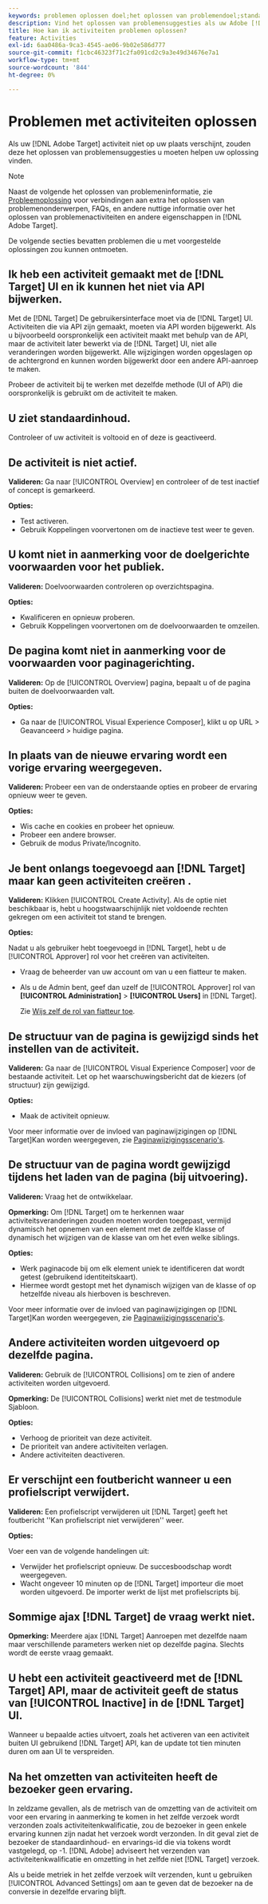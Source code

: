 ```yaml
---
keywords: problemen oplossen doel;het oplossen van problemendoel;standaardinhoud;test niet live;activiteit niet live;het richten van niet werkt;de vorige ervaringsvertoningen;kan geen activiteiten tot stand brengen;kan activiteiten creëren;de paginastructuur veranderde;de paginastructuur veranderde;foutenmelding;fout schrapt profielmanuscript;ajax werkt niet
description: Vind het oplossen van problemensuggesties als uw Adobe [!DNL Target] activiteit wordt niet op uw site weergegeven.
title: Hoe kan ik activiteiten problemen oplossen?
feature: Activities
exl-id: 6aa0486a-9ca3-4545-ae06-9b02e586d777
source-git-commit: f1cbc46323f71c2fa091cd2c9a3e49d34676e7a1
workflow-type: tm+mt
source-wordcount: '844'
ht-degree: 0%

---
```


# Problemen met activiteiten oplossen

Als uw [!DNL Adobe Target] activiteit niet op uw plaats verschijnt, zouden deze het oplossen van problemensuggesties u moeten helpen uw oplossing vinden.

>[!NOTE]
>
>Naast de volgende het oplossen van problemeninformatie, zie [Probleemoplossing](/help/main/r-troubleshooting-target/troubleshooting-target.md#reference_A9DB82675D044BD8861F6752A4EE6839) voor verbindingen aan extra het oplossen van problemenonderwerpen, FAQs, en andere nuttige informatie over het oplossen van problemenactiviteiten en andere eigenschappen in [!DNL Adobe Target].

De volgende secties bevatten problemen die u met voorgestelde oplossingen zou kunnen ontmoeten.

## Ik heb een activiteit gemaakt met de [!DNL Target] UI en ik kunnen het niet via API bijwerken.

Met de [!DNL Target] De gebruikersinterface moet via de [!DNL Target] UI. Activiteiten die via API zijn gemaakt, moeten via API worden bijgewerkt. Als u bijvoorbeeld oorspronkelijk een activiteit maakt met behulp van de API, maar de activiteit later bewerkt via de [!DNL Target] UI, niet alle veranderingen worden bijgewerkt. Alle wijzigingen worden opgeslagen op de achtergrond en kunnen worden bijgewerkt door een andere API-aanroep te maken.

Probeer de activiteit bij te werken met dezelfde methode (UI of API) die oorspronkelijk is gebruikt om de activiteit te maken.

## U ziet standaardinhoud.

Controleer of uw activiteit is voltooid en of deze is geactiveerd.

## De activiteit is niet actief.

**Valideren:** Ga naar [!UICONTROL Overview] en controleer of de test inactief of concept is gemarkeerd.

**Opties:**

* Test activeren.
* Gebruik Koppelingen voorvertonen om de inactieve test weer te geven.

## U komt niet in aanmerking voor de doelgerichte voorwaarden voor het publiek.

**Valideren:** Doelvoorwaarden controleren op overzichtspagina.

**Opties:**

* Kwalificeren en opnieuw proberen.
* Gebruik Koppelingen voorvertonen om de doelvoorwaarden te omzeilen.

## De pagina komt niet in aanmerking voor de voorwaarden voor paginagerichting.

**Valideren:** Op de [!UICONTROL Overview] pagina, bepaalt u of de pagina buiten de doelvoorwaarden valt.

**Opties:**

* Ga naar de [!UICONTROL Visual Experience Composer], klikt u op URL > Geavanceerd > huidige pagina.

## In plaats van de nieuwe ervaring wordt een vorige ervaring weergegeven.

**Valideren:** Probeer een van de onderstaande opties en probeer de ervaring opnieuw weer te geven.

**Opties:**

* Wis cache en cookies en probeer het opnieuw.
* Probeer een andere browser.
* Gebruik de modus Private/Incognito.

## Je bent onlangs toegevoegd aan [!DNL Target] maar kan geen activiteiten creëren .

**Valideren:** Klikken [!UICONTROL Create Activity]. Als de optie niet beschikbaar is, hebt u hoogstwaarschijnlijk niet voldoende rechten gekregen om een activiteit tot stand te brengen.

**Opties:**

Nadat u als gebruiker hebt toegevoegd in [!DNL Target], hebt u de [!UICONTROL Approver] rol voor het creëren van activiteiten.

* Vraag de beheerder van uw account om van u een fiatteur te maken.
* Als u de Admin bent, geef dan uzelf de [!UICONTROL Approver] rol van **[!UICONTROL Administration]** > **[!UICONTROL Users]** in [!DNL Target].

   Zie [Wijs zelf de rol van fiatteur toe](/help/main/administrating-target/start-target.md#task_15CAA437A71444E2932B333D5E66A3C7).

## De structuur van de pagina is gewijzigd sinds het instellen van de activiteit.

**Valideren:** Ga naar de [!UICONTROL Visual Experience Composer] voor de bestaande activiteit. Let op het waarschuwingsbericht dat de kiezers (of structuur) zijn gewijzigd.

**Opties:**

* Maak de activiteit opnieuw.

Voor meer informatie over de invloed van paginawijzigingen op [!DNL Target]Kan worden weergegeven, zie [Paginawijzigingsscenario&#39;s](/help/main/c-experiences/c-visual-experience-composer/r-troubleshoot-composer/vec-scenarios.md#concept_A458A95F65B4401588016683FB1694DB).

## De structuur van de pagina wordt gewijzigd tijdens het laden van de pagina (bij uitvoering).

**Valideren:** Vraag het de ontwikkelaar.

**Opmerking:** Om [!DNL Target] om te herkennen waar activiteitsveranderingen zouden moeten worden toegepast, vermijd dynamisch het opnemen van een element met de zelfde klasse of dynamisch het wijzigen van de klasse van om het even welke siblings.

**Opties:**

* Werk paginacode bij om elk element uniek te identificeren dat wordt getest (gebruikend identiteitskaart).
* Hiermee wordt gestopt met het dynamisch wijzigen van de klasse of op hetzelfde niveau als hierboven is beschreven.

Voor meer informatie over de invloed van paginawijzigingen op [!DNL Target]Kan worden weergegeven, zie [Paginawijzigingsscenario&#39;s](/help/main/c-experiences/c-visual-experience-composer/r-troubleshoot-composer/vec-scenarios.md#concept_A458A95F65B4401588016683FB1694DB).

## Andere activiteiten worden uitgevoerd op dezelfde pagina.

**Valideren:** Gebruik de [!UICONTROL Collisions] om te zien of andere activiteiten worden uitgevoerd.

**Opmerking:** De [!UICONTROL Collisions] werkt niet met de testmodule Sjabloon.

**Opties:**

* Verhoog de prioriteit van deze activiteit.
* De prioriteit van andere activiteiten verlagen.
* Andere activiteiten deactiveren.

## Er verschijnt een foutbericht wanneer u een profielscript verwijdert.

**Valideren:** Een profielscript verwijderen uit [!DNL Target] geeft het foutbericht &#39;&#39;Kan profielscript niet verwijderen&#39;&#39; weer.

**Opties:**

Voer een van de volgende handelingen uit:

* Verwijder het profielscript opnieuw. De succesboodschap wordt weergegeven.
* Wacht ongeveer 10 minuten op de [!DNL Target] importeur die moet worden uitgevoerd. De importer werkt de lijst met profielscripts bij.

## Sommige ajax [!DNL Target] de vraag werkt niet.

**Opmerking:** Meerdere ajax [!DNL Target] Aanroepen met dezelfde naam maar verschillende parameters werken niet op dezelfde pagina. Slechts wordt de eerste vraag gemaakt.

## U hebt een activiteit geactiveerd met de [!DNL Target] API, maar de activiteit geeft de status van [!UICONTROL Inactive] in de [!DNL Target] UI.

Wanneer u bepaalde acties uitvoert, zoals het activeren van een activiteit buiten UI gebruikend [!DNL Target] API, kan de update tot tien minuten duren om aan UI te verspreiden.

## Na het omzetten van activiteiten heeft de bezoeker geen ervaring.

In zeldzame gevallen, als de metrisch van de omzetting van de activiteit om voor een ervaring in aanmerking te komen in het zelfde verzoek wordt verzonden zoals activiteitenkwalificatie, zou de bezoeker in geen enkele ervaring kunnen zijn nadat het verzoek wordt verzonden. In dit geval ziet de bezoeker de standaardinhoud- en ervarings-id die via tokens wordt vastgelegd, op -1. [!DNL Adobe] adviseert het verzenden van activiteitenkwalificatie en omzetting in het zelfde niet [!DNL Target] verzoek.

Als u beide metriek in het zelfde verzoek wilt verzenden, kunt u gebruiken [!UICONTROL Advanced Settings] om aan te geven dat de bezoeker na de conversie in dezelfde ervaring blijft.
